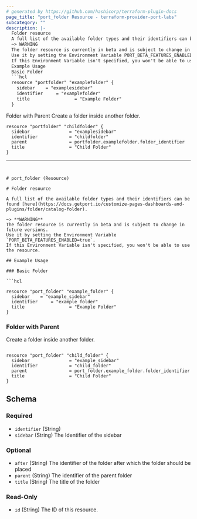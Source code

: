 ```yaml
---
# generated by https://github.com/hashicorp/terraform-plugin-docs
page_title: "port_folder Resource - terraform-provider-port-labs"
subcategory: ""
description: |-
  Folder resource
  A full list of the available folder types and their identifiers can be found here https://docs.getport.io/customize-pages-dashboards-and-plugins/folder/catalog-folder.
  ~> WARNING
  The folder resource is currently in beta and is subject to change in future versions.
  Use it by setting the Environment Variable PORT_BETA_FEATURES_ENABLED=true.
  If this Environment Variable isn't specified, you won't be able to use the resource.
  Example Usage
  Basic Folder
  ```hcl
  resource "portfolder" "examplefolder" {
    sidebar    = "examplesidebar"
    identifier     = "examplefolder"
    title                 = "Example Folder"
  }
  ```
  Folder with Parent
  Create a folder inside another folder.
  ```hcl
  resource "portfolder" "childfolder" {
    sidebar               = "examplesidebar"
    identifier            = "childfolder"
    parent                = portfolder.examplefolder.folder_identifier
    title                 = "Child Folder"
  }
  ```
---
```


# port_folder (Resource)

# Folder resource

A full list of the available folder types and their identifiers can be found [here](https://docs.getport.io/customize-pages-dashboards-and-plugins/folder/catalog-folder).

~> **WARNING**
The folder resource is currently in beta and is subject to change in future versions.
Use it by setting the Environment Variable `PORT_BETA_FEATURES_ENABLED=true`.
If this Environment Variable isn't specified, you won't be able to use the resource.

## Example Usage

### Basic Folder

```hcl

resource "port_folder" "example_folder" {
  sidebar    = "example_sidebar"
  identifier     = "example_folder"
  title                 = "Example Folder"
}

```

### Folder with Parent

Create a folder inside another folder.

```hcl

resource "port_folder" "child_folder" {
  sidebar               = "example_sidebar"
  identifier     		= "child_folder"
  parent                = port_folder.example_folder.folder_identifier
  title                 = "Child Folder"
}

```



<!-- schema generated by tfplugindocs -->
## Schema

### Required

- `identifier` (String)
- `sidebar` (String) The Identifier of the sidebar

### Optional

- `after` (String) The identifier of the folder after which the folder should be placed
- `parent` (String) The identifier of the parent folder
- `title` (String) The title of the folder

### Read-Only

- `id` (String) The ID of this resource.
